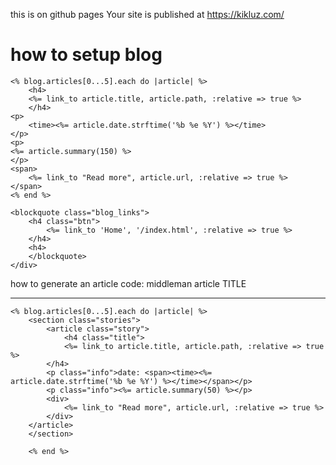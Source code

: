 this is on github pages
Your site is published at https://kikluz.com/

# how to setup blog

	<% blog.articles[0...5].each do |article| %>
		<h4>
		<%= link_to article.title, article.path, :relative => true %>
		</h4>
	<p>
		<time><%= article.date.strftime('%b %e %Y') %></time>
	</p>
	<p>
	<%= article.summary(150) %>
	</p>
	<span>
		<%= link_to "Read more", article.url, :relative => true %>
	</span>
	<% end %>

	<blockquote class="blog_links">
		<h4 class="btn">
			<%= link_to 'Home', '/index.html', :relative => true %> 
		</h4>
		<h4>
		</blockquote>
	</div>  


how to generate an article
code: middleman article TITLE

----------------------------------------------
	<% blog.articles[0...5].each do |article| %>
		<section class="stories">
			<article class="story">
				<h4 class="title">
				<%= link_to article.title, article.path, :relative => true %>
			</h4>
			<p class="info">date: <span><time><%= article.date.strftime('%b %e %Y') %></time></span></p>
			<p class="info"><%= article.summary(50) %></p>
			<div>
				<%= link_to "Read more", article.url, :relative => true %>
			</div>
		</article>
		</section>	

		<% end %>